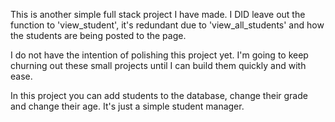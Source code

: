 This is another simple full stack project I have made. I DID leave out the function to 'view_student', it's redundant due to 'view_all_students' and how the students are being posted to the page.

I do not have the intention of polishing this project yet. I'm going to keep churning out these small projects until I can build them quickly and with ease. 

In this project you can add students to the database, change their grade and change their age. It's just a simple student manager. 
